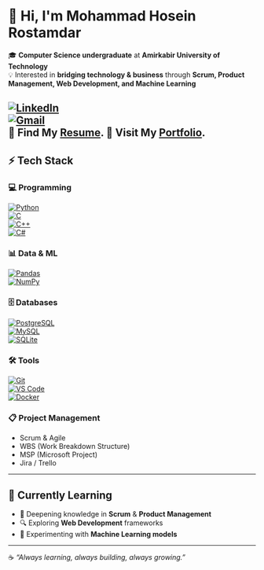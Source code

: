 # 👋 Hi, I'm Mohammad Hosein Rostamdar  

🎓 **Computer Science undergraduate** at **Amirkabir University of Technology**  
💡 Interested in **bridging technology & business** through **Scrum, Product Management, Web Development, and Machine Learning**  

[![LinkedIn](https://img.shields.io/badge/LINKEDIN-0077B5?style=for-the-badge&logo=linkedin&logoColor=white)](https://linkedin.com/in/MohammadHoseinRostamdar)  
[![Gmail](https://img.shields.io/badge/GMAIL-D14836?style=for-the-badge&logo=gmail&logoColor=white)](mailto:m.hosein.rostamdar@gmail.com)  
📝 Find My **<a href='https://raw.githubusercontent.com/mhoseinrostamdar/Resume/main/resume.pdf' target="_blank">Resume</a>.**
🔗 Visit My **<a href='https://mhoseinrostamdar.github.io' target="_blank">Portfolio</a>.**
---

## ⚡ Tech Stack  

### 💻 Programming
[![Python](https://img.shields.io/badge/-Python-3776AB?style=for-the-badge&logo=python&logoColor=white)]()  
[![C](https://img.shields.io/badge/-C-00599C?style=for-the-badge&logo=c&logoColor=white)]()  
[![C++](https://img.shields.io/badge/-C++-00599C?style=for-the-badge&logo=c%2B%2B&logoColor=white)]()  
[![C#](https://img.shields.io/badge/-C%23-239120?style=for-the-badge&logo=c-sharp&logoColor=white)]()  

### 📊 Data & ML
[![Pandas](https://img.shields.io/badge/-Pandas-150458?style=for-the-badge&logo=pandas&logoColor=white)]()  
[![NumPy](https://img.shields.io/badge/-NumPy-013243?style=for-the-badge&logo=numpy&logoColor=white)]()  

### 🗄️ Databases
[![PostgreSQL](https://img.shields.io/badge/-PostgreSQL-336791?style=for-the-badge&logo=postgresql&logoColor=white)]()  
[![MySQL](https://img.shields.io/badge/-MySQL-4479A1?style=for-the-badge&logo=mysql&logoColor=white)]()  
[![SQLite](https://img.shields.io/badge/-SQLite-003B57?style=for-the-badge&logo=sqlite&logoColor=white)]()  

### 🛠️ Tools
[![Git](https://img.shields.io/badge/-Git-F05032?style=for-the-badge&logo=git&logoColor=white)]()  
[![VS Code](https://img.shields.io/badge/-VS%20Code-007ACC?style=for-the-badge&logo=visual-studio-code&logoColor=white)]()  
[![Docker](https://img.shields.io/badge/-Docker-2496ED?style=for-the-badge&logo=docker&logoColor=white)]()  

### 📋 Project Management
- Scrum & Agile  
- WBS (Work Breakdown Structure)  
- MSP (Microsoft Project)  
- Jira / Trello  

---

## 🌱 Currently Learning
- 📖 Deepening knowledge in **Scrum** & **Product Management**  
- 🔍 Exploring **Web Development** frameworks  
- 🤖 Experimenting with **Machine Learning models**  

---

☕ *“Always learning, always building, always growing.”*  
